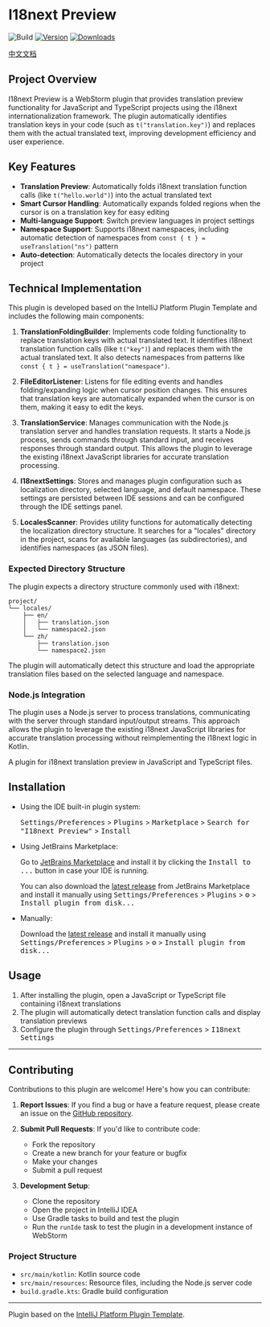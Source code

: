 # I18next Preview

![Build](https://github.com/zjcrender/webstorm-plugin-i18next/workflows/Build/badge.svg)
[![Version](https://img.shields.io/jetbrains/plugin/v/22407.svg)](https://plugins.jetbrains.com/plugin/22407)
[![Downloads](https://img.shields.io/jetbrains/plugin/d/22407.svg)](https://plugins.jetbrains.com/plugin/22407)

[中文文档](README-zh.md)

## Project Overview

I18next Preview is a WebStorm plugin that provides translation preview functionality for JavaScript and TypeScript projects using the i18next internationalization framework. The plugin automatically identifies translation keys in your code (such as `t("translation.key")`) and replaces them with the actual translated text, improving development efficiency and user experience.

## Key Features

- **Translation Preview**: Automatically folds i18next translation function calls (like `t("hello.world")`) into the actual translated text
- **Smart Cursor Handling**: Automatically expands folded regions when the cursor is on a translation key for easy editing
- **Multi-language Support**: Switch preview languages in project settings
- **Namespace Support**: Supports i18next namespaces, including automatic detection of namespaces from `const { t } = useTranslation("ns")` pattern
- **Auto-detection**: Automatically detects the locales directory in your project

## Technical Implementation

This plugin is developed based on the IntelliJ Platform Plugin Template and includes the following main components:

1. **TranslationFoldingBuilder**: Implements code folding functionality to replace translation keys with actual translated text. It identifies i18next translation function calls (like `t("key")`) and replaces them with the actual translated text. It also detects namespaces from patterns like `const { t } = useTranslation("namespace")`.

2. **FileEditorListener**: Listens for file editing events and handles folding/expanding logic when cursor position changes. This ensures that translation keys are automatically expanded when the cursor is on them, making it easy to edit the keys.

3. **TranslationService**: Manages communication with the Node.js translation server and handles translation requests. It starts a Node.js process, sends commands through standard input, and receives responses through standard output. This allows the plugin to leverage the existing i18next JavaScript libraries for accurate translation processing.

4. **I18nextSettings**: Stores and manages plugin configuration such as localization directory, selected language, and default namespace. These settings are persisted between IDE sessions and can be configured through the IDE settings panel.

5. **LocalesScanner**: Provides utility functions for automatically detecting the localization directory structure. It searches for a "locales" directory in the project, scans for available languages (as subdirectories), and identifies namespaces (as JSON files).

### Expected Directory Structure

The plugin expects a directory structure commonly used with i18next:

```
project/
└── locales/
    ├── en/
    │   ├── translation.json
    │   └── namespace2.json
    └── zh/
        ├── translation.json
        └── namespace2.json
```

The plugin will automatically detect this structure and load the appropriate translation files based on the selected language and namespace.

### Node.js Integration

The plugin uses a Node.js server to process translations, communicating with the server through standard input/output streams. This approach allows the plugin to leverage the existing i18next JavaScript libraries for accurate translation processing without reimplementing the i18next logic in Kotlin.

<!-- Plugin description -->
A plugin for i18next translation preview in JavaScript and TypeScript files.
<!-- Plugin description end -->

## Installation

- Using the IDE built-in plugin system:

  <kbd>Settings/Preferences</kbd> > <kbd>Plugins</kbd> > <kbd>Marketplace</kbd> > <kbd>Search for "I18next Preview"</kbd> >
  <kbd>Install</kbd>

- Using JetBrains Marketplace:

  Go to [JetBrains Marketplace](https://plugins.jetbrains.com/plugin/22407) and install it by clicking the <kbd>Install to ...</kbd> button in case your IDE is running.

  You can also download the [latest release](https://plugins.jetbrains.com/plugin/22407/versions) from JetBrains Marketplace and install it manually using
  <kbd>Settings/Preferences</kbd> > <kbd>Plugins</kbd> > <kbd>⚙️</kbd> > <kbd>Install plugin from disk...</kbd>

- Manually:

  Download the [latest release](https://github.com/zjcrender/webstorm-plugin-i18next/releases/latest) and install it manually using
  <kbd>Settings/Preferences</kbd> > <kbd>Plugins</kbd> > <kbd>⚙️</kbd> > <kbd>Install plugin from disk...</kbd>

## Usage

1. After installing the plugin, open a JavaScript or TypeScript file containing i18next translations
2. The plugin will automatically detect translation function calls and display translation previews
3. Configure the plugin through <kbd>Settings/Preferences</kbd> > <kbd>I18next Settings</kbd>

---

## Contributing

Contributions to this plugin are welcome! Here's how you can contribute:

1. **Report Issues**: If you find a bug or have a feature request, please create an issue on the [GitHub repository](https://github.com/zjcrender/webstorm-plugin-i18next/issues).

2. **Submit Pull Requests**: If you'd like to contribute code:
   - Fork the repository
   - Create a new branch for your feature or bugfix
   - Make your changes
   - Submit a pull request

3. **Development Setup**:
   - Clone the repository
   - Open the project in IntelliJ IDEA
   - Use Gradle tasks to build and test the plugin
   - Run the `runIde` task to test the plugin in a development instance of WebStorm

### Project Structure

- `src/main/kotlin`: Kotlin source code
- `src/main/resources`: Resource files, including the Node.js server code
- `build.gradle.kts`: Gradle build configuration

---
Plugin based on the [IntelliJ Platform Plugin Template][template].

[template]: https://github.com/JetBrains/intellij-platform-plugin-template
[docs:plugin-description]: https://plugins.jetbrains.com/docs/intellij/plugin-user-experience.html#plugin-description-and-presentation
